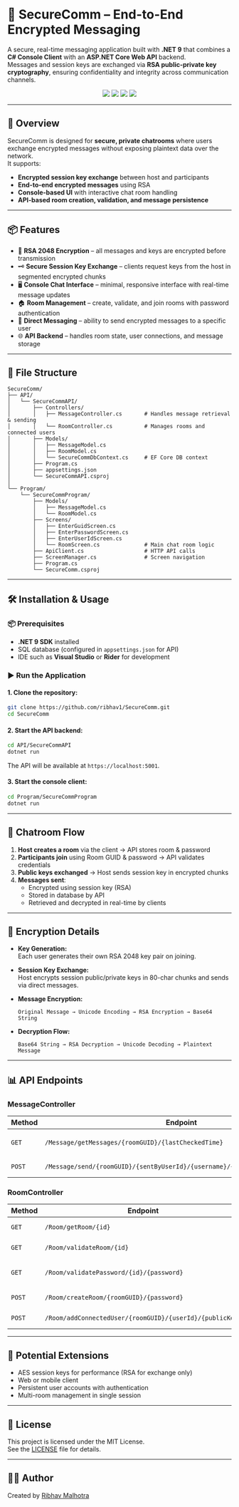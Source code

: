 # 🔐 SecureComm – End-to-End Encrypted Messaging

A secure, real-time messaging application built with **.NET 9** that combines a **C# Console Client** with an **ASP.NET Core Web API** backend.  
Messages and session keys are exchanged via **RSA public-private key cryptography**, ensuring confidentiality and integrity across communication channels.

<p align="center">
  <img src="https://img.shields.io/badge/.NET-9.0-purple" />
  <img src="https://img.shields.io/badge/API-ASP.NET_Core-blue" />
  <img src="https://img.shields.io/badge/Encryption-RSA_2048-orange" />
  <img src="https://img.shields.io/badge/License-MIT-yellow" />
</p>

---

## 🧠 Overview

SecureComm is designed for **secure, private chatrooms** where users exchange encrypted messages without exposing plaintext data over the network.  
It supports:
- **Encrypted session key exchange** between host and participants
- **End-to-end encrypted messages** using RSA
- **Console-based UI** with interactive chat room handling
- **API-based room creation, validation, and message persistence**

---

## 📦 Features

- 🔑 **RSA 2048 Encryption** – all messages and keys are encrypted before transmission
- 🗝️ **Secure Session Key Exchange** – clients request keys from the host in segmented encrypted chunks
- 🖥️ **Console Chat Interface** – minimal, responsive interface with real-time message updates
- 🏠 **Room Management** – create, validate, and join rooms with password authentication
- 📨 **Direct Messaging** – ability to send encrypted messages to a specific user
- 🌐 **API Backend** – handles room state, user connections, and message storage

---

## 📁 File Structure

```
SecureComm/
├── API/
│   └── SecureCommAPI/
│       ├── Controllers/
│       │   ├── MessageController.cs       # Handles message retrieval & sending
│       │   └── RoomController.cs          # Manages rooms and connected users
│       ├── Models/
│       │   ├── MessageModel.cs
│       │   ├── RoomModel.cs
│       │   └── SecureCommDbContext.cs     # EF Core DB context
│       ├── Program.cs
│       ├── appsettings.json
│       └── SecureCommAPI.csproj
│
└── Program/
    └── SecureCommProgram/
        ├── Models/
        │   ├── MessageModel.cs
        │   └── RoomModel.cs
        ├── Screens/
        │   ├── EnterGuidScreen.cs
        │   ├── EnterPasswordScreen.cs
        │   ├── EnterUserIdScreen.cs
        │   └── RoomScreen.cs              # Main chat room logic
        ├── ApiClient.cs                   # HTTP API calls
        ├── ScreenManager.cs               # Screen navigation
        ├── Program.cs
        └── SecureComm.csproj
```

---

## 🛠️ Installation & Usage

### 📦 Prerequisites

- **.NET 9 SDK** installed
- SQL database (configured in `appsettings.json` for API)
- IDE such as **Visual Studio** or **Rider** for development

### ▶️ Run the Application

#### 1. Clone the repository:
```bash
git clone https://github.com/ribhav1/SecureComm.git
cd SecureComm
```

#### 2. Start the API backend:
```bash
cd API/SecureCommAPI
dotnet run
```
The API will be available at `https://localhost:5001`.

#### 3. Start the console client:
```bash
cd Program/SecureCommProgram
dotnet run
```

---

## 💬 Chatroom Flow

1. **Host creates a room** via the client → API stores room & password
2. **Participants join** using Room GUID & password → API validates credentials
3. **Public keys exchanged** → Host sends session key in encrypted chunks
4. **Messages sent**:
   - Encrypted using session key (RSA)
   - Stored in database by API
   - Retrieved and decrypted in real-time by clients

---

## 🔐 Encryption Details

- **Key Generation:**  
  Each user generates their own RSA 2048 key pair on joining.
  
- **Session Key Exchange:**  
  Host encrypts session public/private keys in 80-char chunks and sends via direct messages.

- **Message Encryption:**  
  ```
  Original Message → Unicode Encoding → RSA Encryption → Base64 String
  ```

- **Decryption Flow:**  
  ```
  Base64 String → RSA Decryption → Unicode Decoding → Plaintext Message
  ```

---

## 📊 API Endpoints

### **MessageController**
| Method | Endpoint | Description |
|--------|----------|-------------|
| `GET`  | `/Message/getMessages/{roomGUID}/{lastCheckedTime}` | Get new messages since `lastCheckedTime` |
| `POST` | `/Message/send/{roomGUID}/{sentByUserId}/{username}/{messageContent}/{color}` | Send a message |

### **RoomController**
| Method | Endpoint | Description |
|--------|----------|-------------|
| `GET`  | `/Room/getRoom/{id}` | Get room by ID |
| `GET`  | `/Room/validateRoom/{id}` | Check if room exists |
| `GET`  | `/Room/validatePassword/{id}/{password}` | Validate room password |
| `POST` | `/Room/createRoom/{roomGUID}/{password}` | Create new room |
| `POST` | `/Room/addConnectedUser/{roomGUID}/{userId}/{publicKey}` | Add a user to the room |

---

## 🧩 Potential Extensions

- AES session keys for performance (RSA for exchange only)
- Web or mobile client
- Persistent user accounts with authentication
- Multi-room management in single session

---

## 📜 License

This project is licensed under the MIT License.  
See the [LICENSE](LICENSE) file for details.

---

## 🙋‍♂️ Author

Created by [Ribhav Malhotra](https://github.com/ribhav1)

